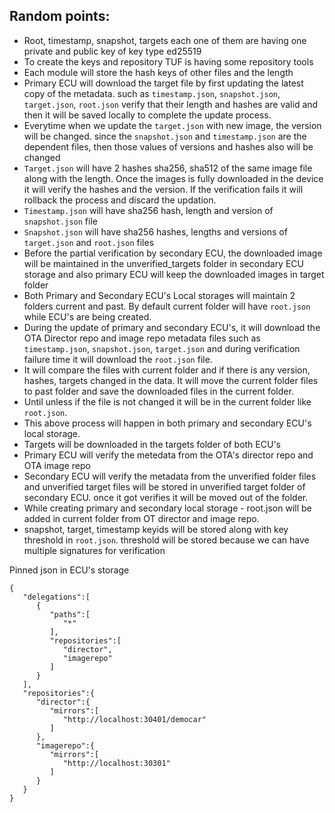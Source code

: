 ## Random points:

- Root, timestamp, snapshot, targets each one of them are having one private and public key of key type ed25519
- To create the keys and repository TUF is having some repository tools
- Each module will store the hash keys of other files and the length
- Primary ECU will download the target file by first updating the latest copy of the metadata. such as `timestamp.json`, `snapshot.json`, `target.json`, `root.json` verify that their length and hashes are valid and then it will be saved locally to complete the update process.
- Everytime when we update the `target.json` with new image, the version will be changed. since the `snapshot.json` and `timestamp.json` are the dependent files, then those values of versions and hashes also will be changed
- `Target.json` will have 2 hashes sha256, sha512 of the same image file along with the length. Once the images is fully downloaded in the device it will verify the hashes and the version. If the verification fails it will rollback the process and discard the updation.
- `Timestamp.json` will have sha256 hash, length and version of `snapshot.json` file
- `Snapshot.json` will have sha256 hashes, lengths and versions of `target.json` and `root.json` files
- Before the partial verification by secondary ECU, the downloaded image will be maintained in the unverified_targets folder in secondary ECU storage and also primary ECU will keep the downloaded images in target folder
- Both Primary and Secondary ECU's Local storages will maintain 2 folders current and past. By default current folder will have `root.json` while ECU's are being created.
- During the update of primary and secondary ECU's, it will download the OTA Director repo and image repo metadata files such as `timestamp.json`, `snapshot.json`, `target.json` and during verification failure time it will download the `root.json` file.
- It will compare the files with current folder and if there is any version, hashes, targets changed in the data. It will move the current folder files to past folder and save the downloaded files in the current folder.
- Until unless if the file is not changed it will be in the current folder like `root.json`.
- This above process will happen in both primary and secondary ECU's local storage.
- Targets will be downloaded in the targets folder of both ECU's
- Primary ECU will verify the metedata from the OTA's director repo and OTA image repo
- Secondary ECU will verify the metadata from the unverified folder files and unverified target files will be stored in unverified target folder of secondary ECU. once it got verifies it will be moved out of the folder.
- While creating primary and secondary local storage - root.json will be added in current folder from OT director and image repo.
- snapshot, target, timestamp keyids will be stored along with key threshold in `root.json`. threshold will be stored because we can have multiple signatures for verification


Pinned json in ECU's storage
```
{
   "delegations":[
      {
         "paths":[
            "*"
         ],
         "repositories":[
            "director",
            "imagerepo"
         ]
      }
   ],
   "repositories":{
      "director":{
         "mirrors":[
            "http://localhost:30401/democar"
         ]
      },
      "imagerepo":{
         "mirrors":[
            "http://localhost:30301"
         ]
      }
   }
} 
```
